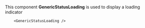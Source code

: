 This component **GenericStatusLoading** is used to display a loading indicator
```example
    <GenericStatusLoading />
```
